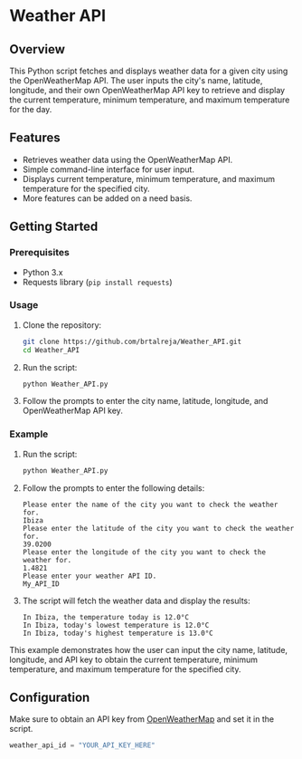 # Weather API

## Overview

This Python script fetches and displays weather data for a given city using the OpenWeatherMap API. The user inputs the city's name, latitude, longitude, and their own OpenWeatherMap API key to retrieve and display the current temperature, minimum temperature, and maximum temperature for the day.

## Features

- Retrieves weather data using the OpenWeatherMap API.
- Simple command-line interface for user input.
- Displays current temperature, minimum temperature, and maximum temperature for the specified city.
- More features can be added on a need basis.

## Getting Started

### Prerequisites

- Python 3.x
- Requests library (`pip install requests`)

### Usage

1. Clone the repository:

    ```bash
    git clone https://github.com/brtalreja/Weather_API.git
    cd Weather_API
    ```

2. Run the script:

    ```bash
    python Weather_API.py
    ```

3. Follow the prompts to enter the city name, latitude, longitude, and OpenWeatherMap API key.

### Example

1. Run the script:

    ```bash
    python Weather_API.py
    ```

2. Follow the prompts to enter the following details:

    ```
    Please enter the name of the city you want to check the weather for.
    Ibiza
    Please enter the latitude of the city you want to check the weather for.
    39.0200
    Please enter the longitude of the city you want to check the weather for.
    1.4821
    Please enter your weather API ID.
    My_API_ID
    ```

3. The script will fetch the weather data and display the results:

    ```
    In Ibiza, the temperature today is 12.0°C
    In Ibiza, today's lowest temperature is 12.0°C
    In Ibiza, today's highest temperature is 13.0°C
    ```

This example demonstrates how the user can input the city name, latitude, longitude, and API key to obtain the current temperature, minimum temperature, and maximum temperature for the specified city.

## Configuration

Make sure to obtain an API key from [OpenWeatherMap](https://openweathermap.org/api) and set it in the script.

```python
weather_api_id = "YOUR_API_KEY_HERE"
